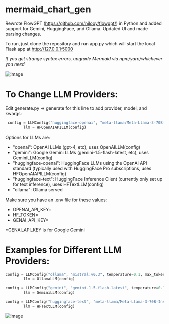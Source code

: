 
# mermaid_chart_gen
Rewrote FlowGPT (https://github.com/nilooy/flowgpt/) in Python and added support for Gemini, HuggingFace, and Ollama. Updated UI and made parsing changes.

To run, just clone the repository and run app.py which will start the local Flask app at http://127.0.0.1:5000

_If you get strange syntax errors, upgrade Mermaid via npm/yarn/whichever you need_


![image](https://github.com/user-attachments/assets/fe1f3d45-fedf-4a9e-9236-4a1ae452ed26)


# To Change LLM Providers:

Edit generate.py -> generate for this line to add provider, model, and kwargs:

```python
 config = LLMConfig("huggingface-openai", "meta-llama/Meta-Llama-3-70B-Instruct", temperature=0.1, max_tokens=4096)
        llm = HFOpenAIAPILLM(config)
```
Options for LLMs are:
- "openai": OpenAI LLMs (gpt-4, etc), uses OpenAILLM(config)
- "gemini": Google Gemini LLMs (gemini-1.5-flash-latest, etc), uses GeminiLLM(config)
- "huggingface-openai": HuggingFace LLMs using the OpenAI API standard (typically used with HuggingFace Pro subscriptions, uses HFOpenAIAPILLM(config)
- "huggingface-text": HuggingFace Inference Client (currently only set up for text inference), uses HFTextLLM(config)
- "ollama": Ollama served
        
Make sure you have an .env file for these values:
- OPENAI_API_KEY=
- HF_TOKEN=
- GENAI_API_KEY=


*GENAI_API_KEY is for Google Gemini

# Examples for Different LLM Providers:

```python
config = LLMConfig("ollama", "mistral:v0.3", temperature=0.1, max_tokens=4096)
        llm = OllamaLLM(config)

config = LLMConfig("gemini", "gemini-1.5-flash-latest", temperature=0.1, max_tokens=4096)
        llm = GeminiLLM(config)

config = LLMConfig("huggingface-text", "meta-llama/Meta-Llama-3-70B-Instruct", temperature=0.1, max_tokens=4096)
        llm = HFTextLLM(config)
```

![image](https://github.com/user-attachments/assets/8026ef2c-4284-415c-a9ee-907d083bdde3)
